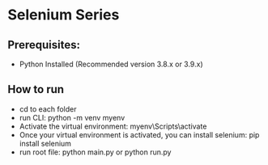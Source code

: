 # Selenium Series

## Prerequisites:
 - Python Installed (Recommended version 3.8.x or 3.9.x)

## How to run
 - cd to each folder
 - run CLI: python -m venv myenv
 - Activate the virtual environment: myenv\Scripts\activate
 - Once your virtual environment is activated, you can install selenium: pip install selenium
 - run root file: python main.py or python run.py

